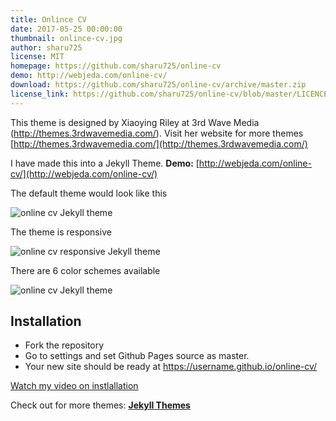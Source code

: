 ```yaml
---
title: Onlince CV
date: 2017-05-25 00:00:00
thumbnail: onlince-cv.jpg
author: sharu725
license: MIT
homepage: https://github.com/sharu725/online-cv
demo: http://webjeda.com/online-cv/
download: https://github.com/sharu725/online-cv/archive/master.zip
license_link: https://github.com/sharu725/online-cv/blob/master/LICENCE.md
---
```

This theme is designed by Xiaoying Riley at 3rd Wave Media (http://themes.3rdwavemedia.com/). Visit her website for more themes [http://themes.3rdwavemedia.com/](http://themes.3rdwavemedia.com/)


I have made this into a Jekyll Theme.
**Demo:** [http://webjeda.com/online-cv/](http://webjeda.com/online-cv/)

The default theme would look like this

![online cv Jekyll theme](https://github.com/sharu725/online-cv/raw/master/assets/images/online-cv-jekyll-theme.png?raw=true)

The theme is responsive

![online cv responsive Jekyll theme](https://github.com/sharu725/online-cv/raw/master/assets/images/online-cv-responsive-jekyll-theme.png?raw=true)

There are 6 color schemes available

![online cv Jekyll theme](https://github.com/sharu725/online-cv/raw/master/assets/images/online-cv-jekyll-theme-2.png?raq=true)

## Installation
* Fork the repository
* Go to settings and set Github Pages source as master.
* Your new site should be ready at https://username.github.io/online-cv/

[Watch my video on instlallation](https://www.youtube.com/embed/T2nx6tj-ZH4)


Check out for more themes: [**Jekyll Themes**](http://jekyll-themes.com)